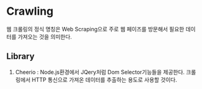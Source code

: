 # Crawling

웹 크롤링의 정식 명칭은 Web Scraping으로 주로 웹 페이즈를 방문해서 필요한 데이터를 가져오는 것을 의미한다. 


## Library
1. Cheerio : Node.js환경에서 JQery처럼 Dom Selector기능들을 제공한다. 
크롤링에서 HTTP 통신으로 가져온 데이터를 추출하는 용도로 사용할 것이다.
